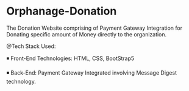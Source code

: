 # Orphanage-Donation

The Donation Website comprising of Payment Gateway Integration for Donating specific amount of Money directly to the organization.

@Tech Stack Used:

◾ Front-End Technologies: HTML, CSS, BootStrap5

◾ Back-End: Payment Gateway Integrated involving Message Digest technology.
